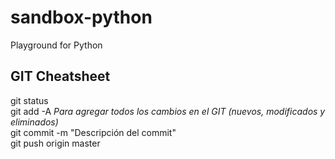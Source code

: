 # sandbox-python
Playground for Python

## GIT Cheatsheet

git status  
git add -A    *Para agregar todos los cambios en el GIT (nuevos, modificados y eliminados)*  
git commit -m "Descripción del commit"  
git push origin master  
